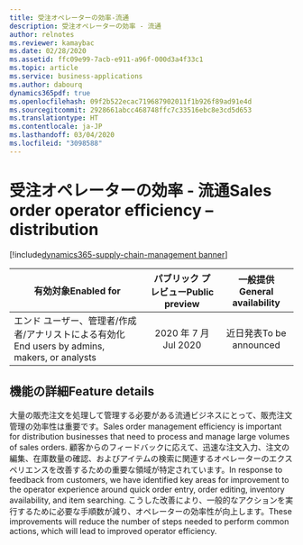 ```yaml
---
title: 受注オペレーターの効率-流通
description: 受注オペレーターの効率 - 流通
author: relnotes
ms.reviewer: kamaybac
ms.date: 02/28/2020
ms.assetid: ffc09e99-7acb-e911-a96f-000d3a4f33c1
ms.topic: article
ms.service: business-applications
ms.author: dabourq
dynamics365pdf: true
ms.openlocfilehash: 09f2b522ecac719687902011f1b926f89ad91e4d
ms.sourcegitcommit: 2928661abcc468748ffc7c33516ebc8e3cd5d653
ms.translationtype: HT
ms.contentlocale: ja-JP
ms.lasthandoff: 03/04/2020
ms.locfileid: "3098588"
---
```

# <a name="sales-order-operator-efficiency--distribution"></a><span data-ttu-id="e5c12-103">受注オペレーターの効率 - 流通</span><span class="sxs-lookup"><span data-stu-id="e5c12-103">Sales order operator efficiency – distribution</span></span>
[!include[dynamics365-supply-chain-management banner](../includes/dynamics365-supply-chain-management.md)]

| <span data-ttu-id="e5c12-104">有効対象</span><span class="sxs-lookup"><span data-stu-id="e5c12-104">Enabled for</span></span>    |  <span data-ttu-id="e5c12-105">パブリック プレビュー</span><span class="sxs-lookup"><span data-stu-id="e5c12-105">Public preview</span></span> | <span data-ttu-id="e5c12-106">一般提供</span><span class="sxs-lookup"><span data-stu-id="e5c12-106">General availability</span></span> | 
| ---------- | :----------: |:----------: |
|<span data-ttu-id="e5c12-107">エンド ユーザー、管理者/作成者/アナリストによる有効化</span><span class="sxs-lookup"><span data-stu-id="e5c12-107">End users by admins, makers, or analysts</span></span>|<span data-ttu-id="e5c12-108">2020 年 7 月</span><span class="sxs-lookup"><span data-stu-id="e5c12-108">Jul 2020</span></span>| <span data-ttu-id="e5c12-109">近日発表</span><span class="sxs-lookup"><span data-stu-id="e5c12-109">To be announced</span></span>|






## <a name="feature-details"></a><span data-ttu-id="e5c12-110">機能の詳細</span><span class="sxs-lookup"><span data-stu-id="e5c12-110">Feature details</span></span>
<!--feature detail start -->
<span data-ttu-id="e5c12-111">大量の販売注文を処理して管理する必要がある流通ビジネスにとって、販売注文管理の効率性は重要です。</span><span class="sxs-lookup"><span data-stu-id="e5c12-111">Sales order management efficiency is important for distribution businesses that need to process and manage large volumes of sales orders.</span></span> <span data-ttu-id="e5c12-112">顧客からのフィードバックに応えて、迅速な注文入力、注文の編集、在庫数量の確認、およびアイテムの検索に関連するオペレーターのエクスペリエンスを改善するための重要な領域が特定されています。</span><span class="sxs-lookup"><span data-stu-id="e5c12-112">In response to feedback from customers, we have identified key areas for improvement to the operator experience around quick order entry, order editing, inventory availability, and item searching.</span></span> <span data-ttu-id="e5c12-113">こうした改善により、一般的なアクションを実行するために必要な手順数が減り、オペレーターの効率性が向上します。</span><span class="sxs-lookup"><span data-stu-id="e5c12-113">These improvements will reduce the number of steps needed to perform common actions, which will lead to improved operator efficiency.</span></span>
<!--feature detail end -->









